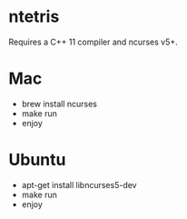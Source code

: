 # ntetris
Requires a C++ 11 compiler and ncurses v5+.

# Mac
- brew install ncurses
- make run
- enjoy

# Ubuntu
- apt-get install libncurses5-dev
- make run
- enjoy


